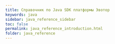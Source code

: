 ```yaml
---
title: Справочник по Java SDK платформы Эвотор
keywords: java
sidebar: java_reference_sidebar
toc: false
permalink: java_reference_introduction.html
folder: java_reference
---
```

